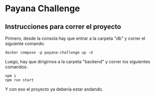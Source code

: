 # Payana Challenge

## Instrucciones para correr el proyecto

Primero, desde la consola hay que entrar a la carpeta "db" y correr el siguiente comando:

```
docker compose -p payana-challenge up -d
```

Luego, hay que dirigirnos a la carpeta "backend" y correr los siguientes comandos:

```
npm i
npm run start
```

Y con eso el proyecto ya debería estar andando.